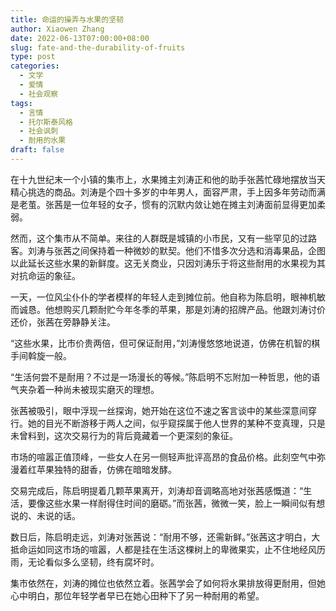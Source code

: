 ```yaml
---
title: 命运的操弄与水果的坚韧
author: Xiaowen Zhang
date: 2022-06-13T07:00:00+08:00
slug: fate-and-the-durability-of-fruits
type: post
categories:
  - 文学
  - 爱情
  - 社会观察
tags:
  - 言情
  - 托尔斯泰风格
  - 社会讽刺
  - 耐用的水果
draft: false
---
```


在十九世纪末一个小镇的集市上，水果摊主刘涛正和他的助手张茜忙碌地摆放当天精心挑选的商品。刘涛是个四十多岁的中年男人，面容严肃，手上因多年劳动而满是老茧。张茜是一位年轻的女子，惯有的沉默内敛让她在摊主刘涛面前显得更加柔弱。

然而，这个集市从不简单。来往的人群既是城镇的小市民，又有一些罕见的过路客。刘涛与张茜之间保持着一种微妙的默契。他们不惜多次分选和消毒果品，企图以此延长这些水果的新鲜度。这无关商业，只因刘涛乐于将这些耐用的水果视为其对抗命运的象征。

一天，一位风尘仆仆的学者模样的年轻人走到摊位前。他自称为陈启明，眼神机敏而诚恳。他想购买几颗耐贮今年冬季的苹果，那是刘涛的招牌产品。他跟刘涛讨价还价，张茜在旁静静关注。

“这些水果，比市价贵两倍，但可保证耐用，”刘涛慢悠悠地说道，仿佛在机智的棋手间斡旋一般。

“生活何尝不是耐用？不过是一场漫长的等候。”陈启明不忘附加一种哲思，他的语气夹杂着一种尚未被现实磨灭的理想。

张茜被吸引，眼中浮现一丝探询，她开始在这位不速之客言谈中的某些深意间穿行。她的目光不断游移于两人之间，似乎窥探属于他人世界的某种不变真理，只是未曾料到，这次交易行为的背后竟藏着一个更深刻的象征。

市场的喧嚣正值顶峰，一些女人在另一侧轻声批评高昂的食品价格。此刻空气中弥漫着红苹果独特的甜香，仿佛在暗暗发酵。

交易完成后，陈启明提着几颗苹果离开，刘涛却音调略高地对张茜感慨道：“生活，要像这些水果一样耐得住时间的磨砺。”而张茜，微微一笑，脸上一瞬间似有想说的、未说的话。

数日后，陈启明走远，刘涛对张茜说：“耐用不够，还需新鲜。”张茜这才明白，大抵命运如同这市场的喧嚣，人都是挂在生活这棵树上的卑微果实，止不住地经风历雨，无论看似多么坚韧，终有腐坏时。

集市依然在，刘涛的摊位也依然立着。张茜学会了如何将水果排放得更耐用，但她心中明白，那位年轻学者早已在她心田种下了另一种耐用的希望。